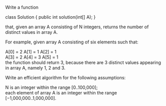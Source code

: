 Write a function  
  
class Solution { public int solution(int[] A); }  
  
that, given an array A consisting of N integers, returns the number of distinct values in array A.  
  
For example, given array A consisting of six elements such that:  
  
 A[0] = 2    A[1] = 1    A[2] = 1  
 A[3] = 2    A[4] = 3    A[5] = 1  
the function should return 3, because there are 3 distinct values appearing in array A, namely 1, 2 and 3.  
  
Write an efficient algorithm for the following assumptions:  
  
N is an integer within the range [0..100,000];  
each element of array A is an integer within the range [−1,000,000..1,000,000].